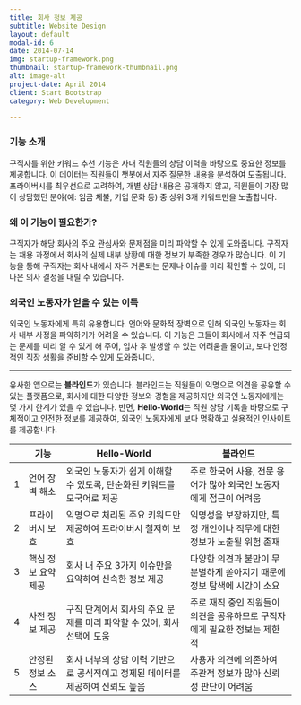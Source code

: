 ```yaml
---
title: 회사 정보 제공
subtitle: Website Design
layout: default
modal-id: 6
date: 2014-07-14
img: startup-framework.png
thumbnail: startup-framework-thumbnail.png
alt: image-alt
project-date: April 2014
client: Start Bootstrap
category: Web Development

---
```


### 기능 소개

구직자를 위한 키워드 추천 기능은 사내 직원들의 상담 이력을 바탕으로 중요한 정보를 제공합니다. 이 데이터는 직원들이 챗봇에서 자주 질문한 내용을 분석하여 도출됩니다. 프라이버시를 최우선으로 고려하여, 개별 상담 내용은 공개하지 않고, 직원들이 가장 많이 상담했던 분야(예: 임금 체불, 기업 문화 등) 중 상위 3개 키워드만을 노출합니다.

### 왜 이 기능이 필요한가?

구직자가 해당 회사의 주요 관심사와 문제점을 미리 파악할 수 있게 도와줍니다. 구직자는 채용 과정에서 회사의 실제 내부 상황에 대한 정보가 부족한 경우가 많습니다. 이 기능을 통해 구직자는 회사 내에서 자주 거론되는 문제나 이슈를 미리 확인할 수 있어, 더 나은 의사 결정을 내릴 수 있습니다.

### 외국인 노동자가 얻을 수 있는 이득

외국인 노동자에게 특히 유용합니다. 언어와 문화적 장벽으로 인해 외국인 노동자는 회사 내부 사정을 파악하기가 어려울 수 있습니다. 이 기능은 그들이 회사에서 자주 언급되는 문제를 미리 알 수 있게 해 주어, 입사 후 발생할 수 있는 어려움을 줄이고, 보다 안정적인 직장 생활을 준비할 수 있게 도와줍니다.

---

유사한 앱으로는 **블라인드**가 있습니다. 블라인드는 직원들이 익명으로 의견을 공유할 수 있는 플랫폼으로, 회사에 대한 다양한 정보와 경험을 제공하지만 외국인 노동자에게는 몇 가지 한계가 있을 수 있습니다. 반면, **Hello-World**는 직원 상담 기록을 바탕으로 구체적이고 안전한 정보를 제공하여, 외국인 노동자에게 보다 명확하고 실용적인 인사이트를 제공합니다.




|  | 기능 | Hello-World | 블라인드 |
| --- | --- | --- | --- |
| 1 | 언어 장벽 해소 | 외국인 노동자가 쉽게 이해할 수 있도록, 단순화된 키워드를 모국어로 제공 | 주로 한국어 사용, 전문 용어가 많아 외국인 노동자에게 접근이 어려움 |
| 2 | 프라이버시 보호 | 익명으로 처리된 주요 키워드만 제공하여 프라이버시 철저히 보호 | 익명성을 보장하지만, 특정 개인이나 직무에 대한 정보가 노출될 위험 존재 |
| 3 | 핵심 정보 요약 제공 | 회사 내 주요 3가지 이슈만을 요약하여 신속한 정보 제공 | 다양한 의견과 불만이 무분별하게 쏟아지기 때문에 정보 탐색에 시간이 소요 |
| 4 | 사전 정보 제공 | 구직 단계에서 회사의 주요 문제를 미리 파악할 수 있어, 회사 선택에 도움 | 주로 재직 중인 직원들이 의견을 공유하므로 구직자에게 필요한 정보는 제한적 |
| 5 | 안정된 정보 소스 | 회사 내부의 상담 이력 기반으로 공식적이고 정제된 데이터를 제공하여 신뢰도 높음 | 사용자 의견에 의존하여 주관적 정보가 많아 신뢰성 판단이 어려움 |
